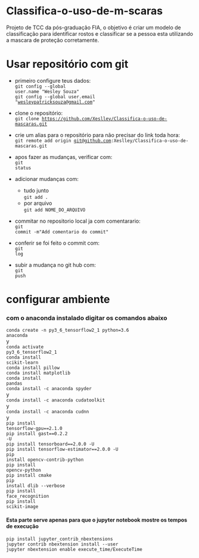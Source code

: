 # Classifica-o-uso-de-m-scaras
Projeto de TCC da pós-graduação FIA, o objetivo é criar um modelo de classificação para identificar rostos e classificar se a pessoa esta utilizando a mascara de proteção corretamente.

# Usar repositório com git

* primeiro configure teus dados:<br>
  <code>git config --global user.name "Wesley Souza"</code><br>
  <code>git config --global user.email "wesleypatricksouza@gmail.com"</code><br>

* clone o repositório:<br>
  <code>git clone https://github.com/Xeslley/Classifica-o-uso-de-mascaras.git</code>

* crie um alias para o repositório para não precisar do link toda hora:<br>
  <code>git remote add origin git@github.com:Xeslley/Classifica-o-uso-de-mascaras.git</code>

* apos fazer as mudanças, verificar com:<br>
  <code>git status</code>

* adicionar mudanças com:<br>
  * tudo junto<br>
      <code>git add .</code>
  * por arquivo<br>
      <code>git add NOME_DO_ARQUIVO</code>

* commitar no repositorio local ja com comentarario:<br>
  <code>git commit -m"Add comentario do commit"</code>

* conferir se foi feito o commit com:<br>
  <code>git log</code>

* subir a mudança no git hub com:<br>
  <code>git push</code>
 
# configurar ambiente
### com o anaconda instalado digitar os comandos abaixo
<code>conda create -n py3_6_tensorflow2_1 python=3.6 anaconda</code><br>
y<br>
<code>conda activate py3_6_tensorflow2_1</code><br>
<code>conda install scikit-learn</code><br>
<code>conda install pillow</code><br>
<code>conda install matplotlib</code><br>
<code>conda install pandas</code><br>
<code>conda install -c anaconda spyder</code><br>
y<br>
<code>conda install -c anaconda cudatoolkit</code><br>
y<br>
<code>conda install -c anaconda cudnn</code><br>
y<br>
<code>pip install tensorflow-gpu==2.1.0</code><br>
<code>pip install gast==0.2.2 -U</code><br>
<code>pip install tensorboard==2.0.0 -U</code><br>
<code>pip install tensorflow-estimator==2.0.0 -U</code><br>
<code>pip install opencv-contrib-python</code><br>
<code>pip install opencv-python</code><br>
<code>pip install cmake</code><br>
<code>pip install dlib --verbose</code><br>
<code>pip install face_recognition</code><br>
<code>pip install scikit-image</code><br>
#### Esta parte serve apenas para que o jupyter notebook mostre os tempos de execução
<code>pip install jupyter_contrib_nbextensions</code><br>
<code>jupyter contrib nbextension install --user</code><br>
<code>jupyter nbextension enable execute_time/ExecuteTime</code>
